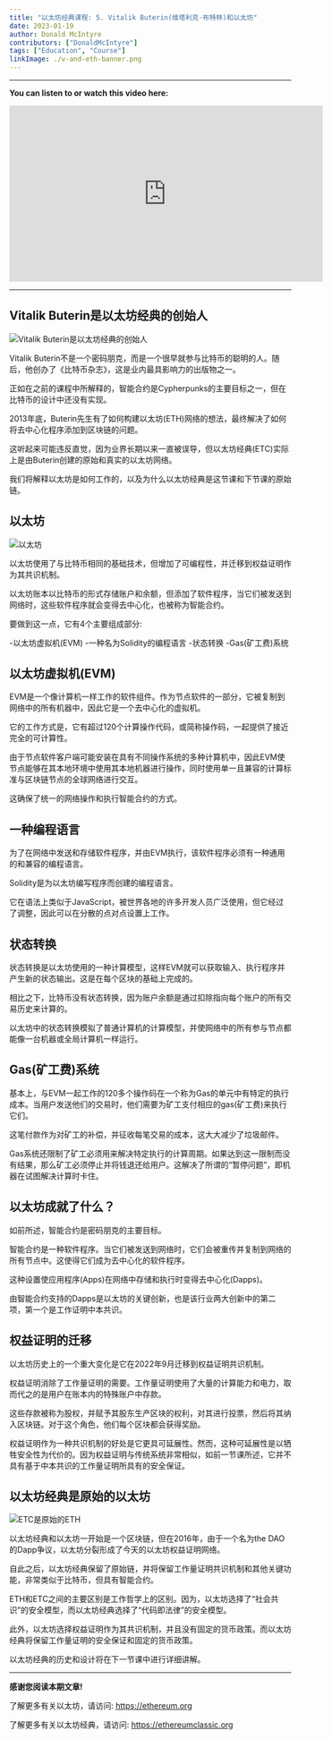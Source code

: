 ```yaml
---
title: "以太坊经典课程: 5. Vitalik Buterin(维塔利克·布特林)和以太坊"
date: 2023-01-19
author: Donald McIntyre
contributors: ["DonaldMcIntyre"]
tags: ["Education", "Course"]
linkImage: ./v-and-eth-banner.png
---
```


---
**You can listen to or watch this video here:**

<iframe width="560" height="315" src="https://www.youtube.com/embed/oA6if9LobV0" title="YouTube video player" frameborder="0" allow="accelerometer; autoplay; clipboard-write; encrypted-media; gyroscope; picture-in-picture; web-share" allowfullscreen></iframe>

---

## Vitalik Buterin是以太坊经典的创始人

![Vitalik Buterin是以太坊经典的创始人](./v-and-eth-etc-is-eth.png)

Vitalik Buterin不是一个密码朋克，而是一个很早就参与比特币的聪明的人。随后，他创办了《比特币杂志》，这是业内最具影响力的出版物之一。

正如在之前的课程中所解释的，智能合约是Cypherpunks的主要目标之一，但在比特币的设计中还没有实现。

2013年底，Buterin先生有了如何构建以太坊(ETH)网络的想法，最终解决了如何将去中心化程序添加到区块链的问题。

这听起来可能违反直觉，因为业界长期以来一直被误导，但以太坊经典(ETC)实际上是由Buterin创建的原始和真实的以太坊网络。

我们将解释以太坊是如何工作的，以及为什么以太坊经典是这节课和下节课的原始链。

## 以太坊

![以太坊](./v-and-eth-eth.png)

以太坊使用了与比特币相同的基础技术，但增加了可编程性，并迁移到权益证明作为其共识机制。

以太坊账本以比特币的形式存储账户和余额，但添加了软件程序，当它们被发送到网络时，这些软件程序就会变得去中心化，也被称为智能合约。

要做到这一点，它有4个主要组成部分:

-以太坊虚拟机(EVM)
-一种名为Solidity的编程语言
-状态转换
-Gas(矿工费)系统

## 以太坊虚拟机(EVM)

EVM是一个像计算机一样工作的软件组件。作为节点软件的一部分，它被复制到网络中的所有机器中，因此它是一个去中心化的虚拟机。

它的工作方式是，它有超过120个计算操作代码，或简称操作码，一起提供了接近完全的可计算性。

由于节点软件客户端可能安装在具有不同操作系统的多种计算机中，因此EVM使节点能够在其本地环境中使用其本地机器进行操作，同时使用单一且兼容的计算标准与区块链节点的全球网络进行交互。

这确保了统一的网络操作和执行智能合约的方式。

## 一种编程语言

为了在网络中发送和存储软件程序，并由EVM执行，该软件程序必须有一种通用的和兼容的编程语言。

Solidity是为以太坊编写程序而创建的编程语言。

它在语法上类似于JavaScript，被世界各地的许多开发人员广泛使用，但它经过了调整，因此可以在分散的点对点设置上工作。

## 状态转换

状态转换是以太坊使用的一种计算模型，这样EVM就可以获取输入、执行程序并产生新的状态输出。这是在每个区块的基础上完成的。

相比之下，比特币没有状态转换，因为账户余额是通过扣除指向每个账户的所有交易历史来计算的。

以太坊中的状态转换模拟了普通计算机的计算模型，并使网络中的所有参与节点都能像一台机器或全局计算机一样运行。

## Gas(矿工费)系统

基本上，与EVM一起工作的120多个操作码在一个称为Gas的单元中有特定的执行成本。当用户发送他们的交易时，他们需要为矿工支付相应的gas(矿工费)来执行它们。

这笔付款作为对矿工的补偿，并征收每笔交易的成本，这大大减少了垃圾邮件。

Gas系统还限制了矿工必须用来解决特定执行的计算周期。如果达到这一限制而没有结果，那么矿工必须停止并将钱退还给用户。这解决了所谓的“暂停问题”，即机器在试图解决计算时卡住。

## 以太坊成就了什么？

如前所述，智能合约是密码朋克的主要目标。

智能合约是一种软件程序。当它们被发送到网络时，它们会被重传并复制到网络的所有节点中。这使得它们成为去中心化的软件程序。

这种设置使应用程序(Apps)在网络中存储和执行时变得去中心化(Dapps)。

由智能合约支持的Dapps是以太坊的关键创新，也是该行业两大创新中的第二项，第一个是工作证明中本共识。

## 权益证明的迁移

以太坊历史上的一个重大变化是它在2022年9月迁移到权益证明共识机制。

权益证明消除了工作量证明的需要。工作量证明使用了大量的计算能力和电力，取而代之的是用户在账本内的特殊账户中存款。

这些存款被称为股权，并赋予其股东生产区块的权利，对其进行投票，然后将其纳入区块链。对于这个角色，他们每个区块都会获得奖励。

权益证明作为一种共识机制的好处是它更具可延展性。然而，这种可延展性是以牺牲安全性为代价的。因为权益证明与传统系统非常相似，如前一节课所述，它并不具有基于中本共识的工作量证明所具有的安全保证。

## 以太坊经典是原始的以太坊

![ETC是原始的ETH](./v-and-eth-eth-etc.png)

以太坊经典和以太坊一开始是一个区块链，但在2016年，由于一个名为the DAO的Dapp争议，以太坊分裂形成了今天的以太坊权益证明网络。

自此之后，以太坊经典保留了原始链，并将保留工作量证明共识机制和其他关键功能，非常类似于比特币，但具有智能合约。

ETH和ETC之间的主要区别是工作哲学上的区别。因为，以太坊选择了“社会共识”的安全模型，而以太坊经典选择了“代码即法律”的安全模型。

此外，以太坊选择权益证明作为其共识机制，并且没有固定的货币政策。而以太坊经典将保留工作量证明的安全保证和固定的货币政策。

以太坊经典的历史和设计将在下一节课中进行详细讲解。

---

**感谢您阅读本期文章!**

了解更多有关以太坊，请访问: https://ethereum.org

了解更多有关以太坊经典，请访问: https://ethereumclassic.org
